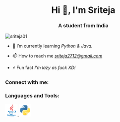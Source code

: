 <h1 align="center">Hi 👋, I'm Sriteja</h1>
<h3 align="center">A student from India</h3>

<p align="left"> <img src="https://komarev.com/ghpvc/?username=sriteja01&label=Profile%20views&color=000000&style=flat-square" alt="sriteja01" /> </p>

- 🌱 I’m currently learning *Python & Java.*

- 📫 How to reach me *sriteja2712@gmail.com*

- ⚡ Fun fact *I'm lazy as fuck XD!*

<h3 align="left">Connect with me:</h3>
<p align="left">
</p>

<h3 align="left">Languages and Tools:</h3>
<p align="left"> <a href="https://www.java.com" target="_blank" rel="noreferrer"> <img src="https://raw.githubusercontent.com/devicons/devicon/master/icons/java/java-original.svg" alt="java" width="40" height="40"/> </a> <a href="https://www.python.org" target="_blank" rel="noreferrer"> <img src="https://raw.githubusercontent.com/devicons/devicon/master/icons/python/python-original.svg" alt="python" width="40" height="40"/> </a> </p>
